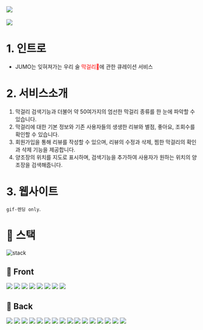 [<img src="https://img.shields.io/badge/PROJECT-jumo.ml-red?style=for-the-badge"/>](https://www.jumo.ml/)
----
![](https://images.velog.io/images/delilah/post/7bc1833f-52a8-4632-9663-ef5a0c9da5c2/%EC%8A%A4%ED%81%AC%EB%A6%B0%EC%83%B7,%202021-04-25%2002-53-21.png)


# 1. 인트로
- JUMO는 잊혀져가는 우리 술 <span style="color:red">막걸리🍶️</span>에 관한 큐레이션 서비스


# 2. 서비스소개
1. 막걸리 검색기능과 더불어 약 50여가지의 엄선한 막걸리 종류를 한 눈에 파악할 수 있습니다.
2. 막걸리에 대한 기본 정보와 기존 사용자들의 생생한 리뷰와 별점, 좋아요, 조회수를 확인할 수 있습니다.
3. 회원가입을 통해 리뷰를 작성할 수 있으며, 리뷰의 수정과 삭제, 찜한 막걸리의 확인과 삭제 기능을 제공합니다.
4. 양조장의 위치를 지도로 표시하며, 검색기능을 추가하여 사용자가 원하는 위치의 양조장을 검색해줍니다.

# 3. 웹사이트
`gif-렌딩 only`. 






# :wrench: 스택
![stack](https://user-images.githubusercontent.com/47580931/115977009-702fb780-a5ae-11eb-8b77-c827e66fdf97.png)

## :gem: Front
<img src="https://img.shields.io/badge/React-black?style=for-the-badge&logo=React&logoColor=61DAFB"/>

<img src="https://img.shields.io/badge/Hooks-black?style=for-the-badge&logo=Hexo&logoColor=blue"/>

<img src="https://img.shields.io/badge/Redux-black?style=for-the-badge&logo=Redux&logoColor=764ABC"/>

<img src="https://img.shields.io/badge/React_Router-black?style=for-the-badge&logo=React%20Router&logoColor=CA4245"/>

<img src="https://img.shields.io/badge/styled--components-black?style=for-the-badge&logo=styled-components&logoColor=FF61F6"/>

<img src="https://img.shields.io/badge/JavaScript-black?style=for-the-badge&logo=JavaScript&logoColor=F7DF1E"/>

<img src="https://img.shields.io/badge/HTML5-black?style=for-the-badge&logo=HTML5&logoColor=E34F26"/>

<img src="https://img.shields.io/badge/CSS3-black?style=for-the-badge&logo=CSS3&logoColor=1572B6"/>

## :tophat: Back   
<img src="https://img.shields.io/badge/MySQL-black?style=for-the-badge&logo=MySQL&logoColor=white"/>

<img src="https://img.shields.io/badge/Sequelize-black?style=for-the-badge&logo=Sega&logoColor=0089CF"/>

<img src="https://img.shields.io/badge/JWT-black?style=for-the-badge&logo=JSON%20Web%20Tokens&logoColor=white"/>

<img src="https://img.shields.io/badge/bcrypt-black?style=for-the-badge&logo=Big%20Cartel&logoColor=yellowgreen"/>

<img src="https://img.shields.io/badge/Express-black?style=for-the-badge&logo=Express&logoColor=lightgrey"/>

<img src="https://img.shields.io/badge/Node.js-black?style=for-the-badge&logo=Node.js&logoColor=green"/>

<img src="https://img.shields.io/badge/Amazon%20AWS-black?style=for-the-badge&logo=Amazon%20AWS&logoColor=orange"/>

<img src="https://img.shields.io/badge/Amazon%20S3-black?style=for-the-badge&logo=Amazon%20S3&logoColor=yellowgreen"/>

<img src="https://img.shields.io/badge/EC2-black?style=for-the-badge&logo=Etsy&logoColor=F16521"/>

<img src="https://img.shields.io/badge/RDS-black?style=for-the-badge&logo=Amazon%20DynamoDB&logoColor=4053D6"/>

<img src="https://img.shields.io/badge/Route53-black?style=for-the-badge&logo=Revolut&logoColor=0075EB"/>

<img src="https://img.shields.io/badge/PM2-black?style=for-the-badge&logo=PM2&logoColor=246FDB"/>

<img src="https://img.shields.io/badge/cloudFront-black?style=for-the-badge&logo=iCloud&logoColor=3693F3"/>

<img src="https://img.shields.io/badge/ELB-black?style=for-the-badge&logo=Elm&logoColor=1293D8"/>

<img src="https://img.shields.io/badge/Certificate__Manager-black?style=for-the-badge&logo=Google%20Tag%20Manager&logoColor=246FDB"/>

<img src="https://img.shields.io/badge/JavaScript-black?style=for-the-badge&logo=JavaScript&logoColor=F7DF1E"/>

